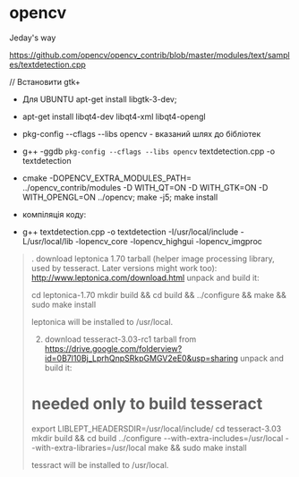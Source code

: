 # opencv
Jeday's way

https://github.com/opencv/opencv_contrib/blob/master/modules/text/samples/textdetection.cpp

// Встановити gtk+
* Для UBUNTU apt-get install libgtk-3-dev;  
* apt-get install libqt4-dev  libqt4-xml libqt4-opengl
* pkg-config --cflags --libs opencv -  вказаний шлях до бібліотек
* g++ -ggdb `pkg-config --cflags --libs opencv` textdetection.cpp -o textdetection
* cmake -DOPENCV_EXTRA_MODULES_PATH= ../opencv_contrib/modules -D WITH_QT=ON -D WITH_GTK=ON -D WITH_OPENGL=ON ../opencv; make -j5; make install


* компіляція коду: 
* g++  textdetection.cpp -o textdetection -I/usr/local/include -L/usr/local/lib -lopencv_core -lopencv_highgui -lopencv_imgproc


>. download leptonica 1.70 tarball (helper image processing library, used by tesseract. Later versions might work too):
>http://www.leptonica.com/download.html
>unpack and build it:
>
>cd leptonica-1.70
>mkdir build && cd build && ../configure && make && sudo make install
>
>leptonica will be installed to /usr/local.
>
>2. download tesseract-3.03-rc1 tarball from https://drive.google.com/folderview?id=0B7l10Bj_LprhQnpSRkpGMGV2eE0&usp=sharing
>unpack and build it:
>
># needed only to build tesseract
>export LIBLEPT_HEADERSDIR=/usr/local/include/
>cd tesseract-3.03
>mkdir build && cd build
>../configure --with-extra-includes=/usr/local --with-extra-libraries=/usr/local
>make && sudo make install
>
>tessract will be installed to /usr/local.
